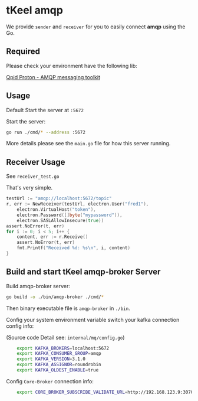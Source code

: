 # tKeel amqp
We provide `sender` and `receiver` for you to easily connect **amqp** using the Go.
## Required
Please check your environment have the following lib:

[Qpid Proton - AMQP messaging toolkit](https://github.com/apache/qpid-proton/blob/main/INSTALL.md)


## Usage
Default Start the server at `:5672`

Start the server:
```bash
go run ./cmd/* --address :5672
```

More details please see the `main.go` file for how this server running.

## Receiver Usage
See `receiver_test.go`

That's very simple.
```go
testUrl := "amqp://localhost:5672/topic"
r, err := NewReceiver(testUrl, electron.User("fred1"),
    electron.VirtualHost("token"),
    electron.Password([]byte("mypassword")),
    electron.SASLAllowInsecure(true))
assert.NoError(t, err)
for i := 0; i < 5; i++ {
    content, err := r.Receive()
    assert.NoError(t, err)
    fmt.Printf("Received %d: %s\n", i, content)
}
```

## Build and start tKeel amqp-broker Server
Build amqp-broker server:
```bash
go build -o ./bin/amqp-broker ./cmd/*
```
Then binary executable file is `amqp-broker` in `./bin`.

Config your system environment variable switch your kafka connection config info: 

(Source code Detail see: `internal/mq/config.go`)
```bash
    export KAFKA_BROKERS=localhost:5672
    export KAFKA_CONSUMER_GROUP=amqp
    export KAFKA_VERSION=3.1.0
    export KAFKA_ASSIGNOR=roundrobin
    export KAFKA_OLDEST_ENABLE=true
```

Config `Core-Broker` connection info:
```bash
    export CORE_BROKER_SUBSCRIBE_VALIDATE_URL=http://192.168.123.9:30707/apis/core-broker/v1/validate/subscribe
```

